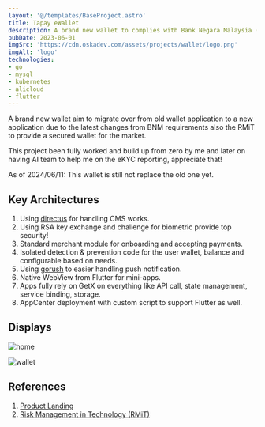 ```yaml
---
layout: '@/templates/BaseProject.astro'
title: Tapay eWallet
description: A brand new wallet to complies with Bank Negara Malaysia (BNM) requirements.
pubDate: 2023-06-01
imgSrc: 'https://cdn.oskadev.com/assets/projects/wallet/logo.png'
imgAlt: 'logo'
technologies:
- go
- mysql
- kubernetes
- alicloud
- flutter
---
```


A brand new wallet aim to migrate over from old wallet application to a new application due to the latest changes from BNM requirements also the RMiT to provide a secured wallet for the market.

This project been fully worked and build up from zero by me and later on having AI team to help me on the eKYC reporting, appreciate that!

As of 2024/06/11: This wallet is still not replace the old one yet.

## Key Architectures

1. Using [directus](https://directus.io/) for handling CMS works.
2. Using RSA key exchange and challenge for biometric provide top security!
3. Standard merchant module for onboarding and accepting payments.
4. Isolated detection & prevention code for the user wallet, balance and configurable based on needs.
5. Using [gorush](https://github.com/appleboy/gorush) to easier handling push notification.
6. Native WebView from Flutter for mini-apps.
7. Apps fully rely on GetX on everything like API call, state management, service binding, storage.
8. AppCenter deployment with custom script to support Flutter as well.

## Displays

![home](https://cdn.oskadev.com/assets/projects/wallet/1.png)

![wallet](https://cdn.oskadev.com/assets/projects/wallet/2.png)


## References

1. <a href="https://www.tapay.world/" target="_blank"> Product Landing</a>
2. <a href="https://www.bnm.gov.my/documents/20124/963937/Risk+Management+in+Technology+(RMiT).pdf/810b088e-6f4f-aa35-b603-1208ace33619?t=1592866162078" target="_blank">Risk Management in Technology (RMiT)</a>